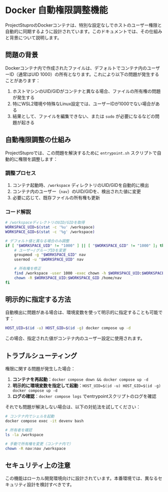# Docker 自動権限調整機能

ProjectStuproのDockerコンテナは、特別な設定なしでホストのユーザー権限と自動的に同期するように設計されています。このドキュメントでは、その仕組みと背景について説明します。

## 問題の背景

Dockerコンテナ内で作成されたファイルは、デフォルトでコンテナ内のユーザーID（通常はUID 1000）の所有となります。これにより以下の問題が発生することがあります：

1. ホストマシンのUID/GIDがコンテナと異なる場合、ファイルの所有権の問題が発生する
2. 特にWSL2環境や特殊なLinux設定では、ユーザーIDが1000でない場合がある
3. 結果として、ファイルを編集できない、または `sudo` が必要になるなどの問題が起きる

## 自動権限調整の仕組み

ProjectStuproでは、この問題を解決するために `entrypoint.sh` スクリプトで自動的に権限を調整します：

### 調整プロセス

1. コンテナ起動時、`/workspace` ディレクトリのUID/GIDを自動的に検出
2. コンテナ内のユーザー（`nav`）のUID/GIDを、検出された値に変更
3. 必要に応じて、既存ファイルの所有権も更新

### コード解説

```bash
# /workspaceディレクトリのUID/GIDを取得
WORKSPACE_UID=$(stat -c '%u' /workspace)
WORKSPACE_GID=$(stat -c '%g' /workspace)

# デフォルト値と異なる場合のみ調整
if [ "$WORKSPACE_UID" != "1000" ] || [ "$WORKSPACE_GID" != "1000" ]; then
    # ユーザー/グループIDを変更
    groupmod -g "$WORKSPACE_GID" nav
    usermod -u "$WORKSPACE_UID" nav

    # 所有権を修正
    find /workspace -user 1000 -exec chown -h $WORKSPACE_UID:$WORKSPACE_GID {} \; 2>/dev/null || true
    chown -R $WORKSPACE_UID:$WORKSPACE_GID /home/nav
fi
```

## 明示的に指定する方法

自動検出に問題がある場合は、環境変数を使って明示的に指定することも可能です：

```bash
HOST_UID=$(id -u) HOST_GID=$(id -g) docker compose up -d
```

この場合、指定された値がコンテナ内のユーザー設定に使用されます。

## トラブルシューティング

権限に関する問題が発生した場合：

1. **コンテナを再起動**：`docker compose down && docker compose up -d`
2. **明示的に環境変数を指定して起動**：`HOST_UID=$(id -u) HOST_GID=$(id -g) docker compose up -d`
3. **ログの確認**：`docker compose logs` でentrypointスクリプトのログを確認

それでも問題が解決しない場合は、以下の対処法を試してください：

```bash
# コンテナ内でシェルを起動
docker compose exec -it devenv bash

# 所有者を確認
ls -la /workspace

# 手動で所有権を変更（コンテナ内で）
chown -R nav:nav /workspace
```

## セキュリティ上の注意

この機能はローカル開発環境向けに設計されています。本番環境では、異なるセキュリティ設計を検討すべきです。

